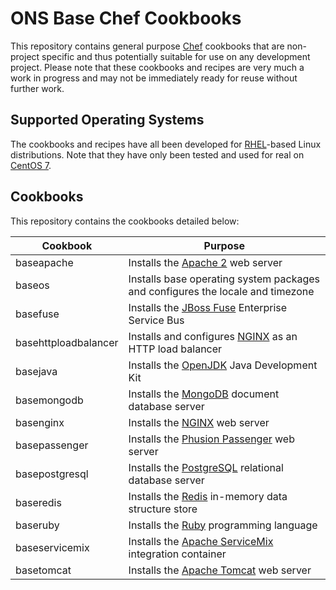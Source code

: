 # ONS Base Chef Cookbooks
This repository contains general purpose [Chef](http://chef.io/) cookbooks that are non-project specific and thus potentially suitable for use on any development project.
Please note that these cookbooks and recipes are very much a work in progress and may not be immediately ready for reuse without further work.

## Supported Operating Systems
The cookbooks and recipes have all been developed for [RHEL](http://www.redhat.com/en/technologies/linux-platforms/enterprise-linux)-based Linux distributions. Note that they
have only been tested and used for real on [CentOS 7](https://www.centos.org/).

## Cookbooks
This repository contains the cookbooks detailed below:

| Cookbook             | Purpose                                                                                        |
| -------------------- | ---------------------------------------------------------------------------------------------- |
| baseapache           | Installs the [Apache 2](http://httpd.apache.org/) web server                                   |
| baseos               | Installs base operating system packages and configures the locale and timezone                 |
| basefuse             | Installs the [JBoss Fuse](http://www.jboss.org/products/fuse/overview/) Enterprise Service Bus |
| basehttploadbalancer | Installs and configures [NGINX](http://nginx.org/) as an HTTP load balancer                    |
| basejava             | Installs the [OpenJDK](http://openjdk.java.net/) Java Development Kit                          |
| basemongodb          | Installs the [MongoDB](http://www.mongodb.org/) document database server                       |
| basenginx            | Installs the [NGINX](http://nginx.org/) web server                                             |
| basepassenger        | Installs the [Phusion Passenger](https://www.phusionpassenger.com/) web server                 |
| basepostgresql       | Installs the [PostgreSQL](http://www.postgresql.org/) relational database server               |
| baseredis            | Installs the [Redis](http://redis.io/) in-memory data structure store                          |
| baseruby             | Installs the [Ruby](https://www.ruby-lang.org/en/) programming language                        |
| baseservicemix       | Installs the [Apache ServiceMix](http://servicemix.apache.org/) integration container          |
| basetomcat           | Installs the [Apache Tomcat](http://tomcat.apache.org/) web server                             |
